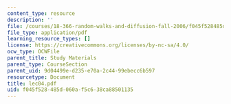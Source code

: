 ```yaml
---
content_type: resource
description: ''
file: /courses/18-366-random-walks-and-diffusion-fall-2006/f045f528485d060af5c638ca88501135_lec04.pdf
file_type: application/pdf
learning_resource_types: []
license: https://creativecommons.org/licenses/by-nc-sa/4.0/
ocw_type: OCWFile
parent_title: Study Materials
parent_type: CourseSection
parent_uid: 9d04499e-d235-e70a-2c44-99ebecc6b597
resourcetype: Document
title: lec04.pdf
uid: f045f528-485d-060a-f5c6-38ca88501135
---
```


